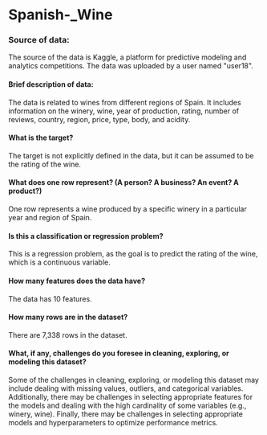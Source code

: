 # Spanish-_Wine

### Source of data:
The source of the data is Kaggle, a platform for predictive modeling and analytics competitions. The data was uploaded by a user named "user18".

#### Brief description of data:
The data is related to wines from different regions of Spain. It includes information on the winery, wine, year of production, rating, number of reviews, country, region, price, type, body, and acidity.

#### What is the target?
The target is not explicitly defined in the data, but it can be assumed to be the rating of the wine.

#### What does one row represent? (A person? A business? An event? A product?)
One row represents a wine produced by a specific winery in a particular year and region of Spain.

#### Is this a classification or regression problem?
This is a regression problem, as the goal is to predict the rating of the wine, which is a continuous variable.

#### How many features does the data have?
The data has 10 features.

#### How many rows are in the dataset?
There are 7,338 rows in the dataset.

#### What, if any, challenges do you foresee in cleaning, exploring, or modeling this dataset?
Some of the challenges in cleaning, exploring, or modeling this dataset may include dealing with missing values, outliers, and categorical variables. Additionally, there may be challenges in selecting appropriate features for the models and dealing with the high cardinality of some variables (e.g., winery, wine). Finally, there may be challenges in selecting appropriate models and hyperparameters to optimize performance metrics.
